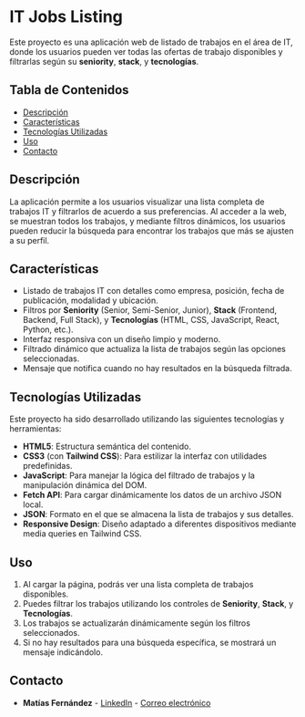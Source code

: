 # IT Jobs Listing

Este proyecto es una aplicación web de listado de trabajos en el área de IT, donde los usuarios pueden ver todas las ofertas de trabajo disponibles y filtrarlas según su **seniority**, **stack**, y **tecnologías**.

## Tabla de Contenidos
- [Descripción](#descripción)
- [Características](#características)
- [Tecnologías Utilizadas](#tecnologías-utilizadas)
- [Uso](#uso)
- [Contacto](#contacto)

## Descripción

La aplicación permite a los usuarios visualizar una lista completa de trabajos IT y filtrarlos de acuerdo a sus preferencias. Al acceder a la web, se muestran todos los trabajos, y mediante filtros dinámicos, los usuarios pueden reducir la búsqueda para encontrar los trabajos que más se ajusten a su perfil.

## Características

- Listado de trabajos IT con detalles como empresa, posición, fecha de publicación, modalidad y ubicación.
- Filtros por **Seniority** (Senior, Semi-Senior, Junior), **Stack** (Frontend, Backend, Full Stack), y **Tecnologías** (HTML, CSS, JavaScript, React, Python, etc.).
- Interfaz responsiva con un diseño limpio y moderno.
- Filtrado dinámico que actualiza la lista de trabajos según las opciones seleccionadas.
- Mensaje que notifica cuando no hay resultados en la búsqueda filtrada.

## Tecnologías Utilizadas

Este proyecto ha sido desarrollado utilizando las siguientes tecnologías y herramientas:

- **HTML5**: Estructura semántica del contenido.
- **CSS3** (con **Tailwind CSS**): Para estilizar la interfaz con utilidades predefinidas.
- **JavaScript**: Para manejar la lógica del filtrado de trabajos y la manipulación dinámica del DOM.
- **Fetch API**: Para cargar dinámicamente los datos de un archivo JSON local.
- **JSON**: Formato en el que se almacena la lista de trabajos y sus detalles.
- **Responsive Design**: Diseño adaptado a diferentes dispositivos mediante media queries en Tailwind CSS.

## Uso

1. Al cargar la página, podrás ver una lista completa de trabajos disponibles.
2. Puedes filtrar los trabajos utilizando los controles de **Seniority**, **Stack**, y **Tecnologías**.
3. Los trabajos se actualizarán dinámicamente según los filtros seleccionados.
4. Si no hay resultados para una búsqueda específica, se mostrará un mensaje indicándolo.

## Contacto

- **Matías Fernández** - [LinkedIn](https://www.linkedin.com/in/matias-fernandez1992/) - [Correo electrónico](mailto:mfernandez.1992@icloud.com)